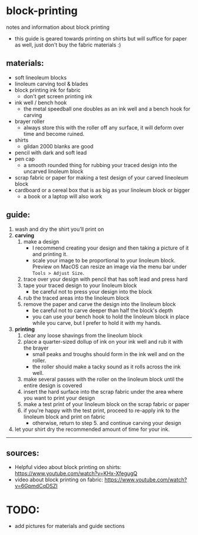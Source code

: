 # block-printing
notes and information about block printing
* this guide is geared towards printing on shirts but will suffice for paper as well, just don't buy the fabric materials :)

## materials:
* soft lineoleum blocks
* linoleum carving tool & blades
* block printing ink for fabric
    * don't get screen printing ink
* ink well / bench hook
    * the metal speedball one doubles as an ink well and a bench hook for carving
* brayer roller
    * always store this with the roller off any surface, it will deform over time and become ruined.
* shirts
    * gildan 2000 blanks are good
* pencil with dark and soft lead
* pen cap
    * a smooth rounded thing for rubbing your traced design into the uncarved linoleum block
* scrap fabric or paper for making a test design of your carved lineoleum block
* cardboard or a cereal box that is as big as your linoleum block or bigger
    * a book or a laptop will also work

## guide:
1. wash and dry the shirt you'll print on
1. **carving**
    1. make a design
        * I recommend creating your design and then taking a picture of it and printing it.
        * scale your image to be proportional to your linoleum block. Preview on MacOS can resize an image via the menu bar under `Tools > Adjust Size`.
    2. trace over your design with pencil that has soft lead and press hard
    3. tape your traced design to your linoleum block
        * be careful not to press your design into the block
    4. rub the traced areas into the linoleum block
    5. remove the paper and carve the design into the linoleum block
        * be careful not to carve deeper than half the block's depth
        * you can use your bench hook to hold the linoleum block in place while you carve, but I prefer to hold it with my hands.
2. **printing**
    1. clear any loose shavings from the lineolum block
    2. place a quarter-sized dollup of ink on your ink well and rub it with the brayer
        * small peaks and troughs should form in the ink well and on the roller. 
        * the roller should make a tacky sound as it rolls across the ink well.
    3. make several passes with the roller on the linoleum block until the entire design is covered
    4. insert the hard surface into the scrap fabric under the area where you want to print your design
    5. make a test print of your linoleum block on the scrap fabric or paper
    6. if you're happy with the test print, proceed to re-apply ink to the linoleum block and print on fabric 
        * otherwise, return to step 5. and continue carving your design
3. let your shirt dry the recommended amount of time for your ink.

---

## sources:
* Helpful video about block printing on shirts: https://www.youtube.com/watch?v=KHx-XfegugQ
* video about block printing on fabric: https://www.youtube.com/watch?v=6GpmdCqDSZI

# TODO:
* add pictures for materials and guide sections
